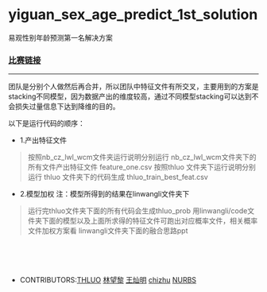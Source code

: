 # yiguan_sex_age_predict_1st_solution 
易观性别年龄预测第一名解决方案

### [比赛链接](https://www.tinymind.cn/competitions/43)
--------

团队是分别个人做然后再合并，所以团队中特征文件有所交叉，主要用到的方案是stacking不同模型，因为数据产出的维度较高，通过不同模型stacking可以达到不会损失过量信息下达到降维的目的。

以下是运行代码的顺序：

* 1.产出特征文件 

> 按照nb_cz_lwl_wcm文件夹运行说明分别运行 nb_cz_lwl_wcm文件夹下的所有文件产出特征文件 feature_one.csv
> 按照thluo 文件夹下运行说明分别运行 thluo 文件夹下的代码生成 thluo_train_best_feat.csv

* 2.模型加权
注：模型所得到的结果在linwangli文件夹下

> 运行完thluo文件夹下面的所有代码会生成thluo_prob
> 用linwangli/code文件夹下面的模型以及上面所求得的特征文件可跑出对应概率文件，相关概率文件加权方案看 linwangli文件夹下面的融合思路ppt


<br><br><br>



* CONTRIBUTORS:[THLUO](https://thluo)   [林望黎](https://lwl)   [王灿明](https://wcm)   [chizhu](https://github.com/chizhu) [NURBS](github.com/NURBS)






